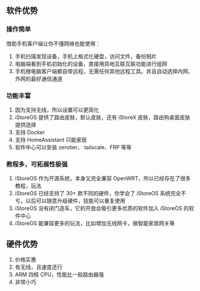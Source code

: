 ## 软件优势

### 操作简单

借助手机客户端让你不懂网络也能使用：

1. 手机扫描发现设备，手机上格式化硬盘，访问文件，备份相片
2. 电脑端看到手机初始化的设备，直接用异地互联互联功能进行组网
3. 手机根电脑客户端都自带远程，无需任何其他远程工具。并且自动选择内网、外网的最好通信通道

### 功能丰富

1. 因为支持无线，所以设置可以更简化
2. iStoreOS 提供了路由皮肤，默认皮肤，还有 iStoreX 皮肤，路由狗桌面皮肤提供选择
3. 支持 Docker 
4. 支持 HomeAssistant 只能家居
5. 软件中心可以安装 zerotier、 tailscale、FRP 等等

### 教程多，可拓展性极强

1. iStoreOS 作为开源系统，本身又完全兼容 OpenWRT，所以已经存在了很多教程，玩法
2. iStoreOS 已经支持了 30+ 款不同的硬件，你学会了 iStoreOS 系统完全不亏，以后可以随意升级硬件，技能可以重复使用
3. iStoreOS 没有闭门造车，它的开放会吸引更多优质的软件加入 iStoreOS 的软件中心
4. iStoreOS 能兼容更多的玩法，比如增加无线网卡，做智能家居网关等

## 硬件优势

1. 价格实惠
2. 有无线，且速度还行
3. ARM 四核 CPU，性能比一般路由器强
4. 非常小巧